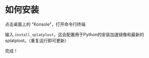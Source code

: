 # 如何安装

点击桌面上的 "Konsole"，打开命令行终端

输入 `install_splatplost`，这会配置用于Python的安装加速镜像和最新的splatplost。（重复运行即可更新）

完成！
